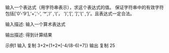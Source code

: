 输入一个表达式（用字符串表示），求这个表达式的值。
保证字符串中的有效字符包括[‘0’-‘9’],‘+’,‘-’, ‘*’,‘/’ ,‘(’， ‘)’,‘[’, ‘]’,‘{’ ,‘}’。且表达式一定合法。



输入描述:
输入一个算术表达式

输出描述:
得到计算结果

示例1
输入
复制
3+2*{1+2*[-4/(8-6)+7]}
输出
复制
25